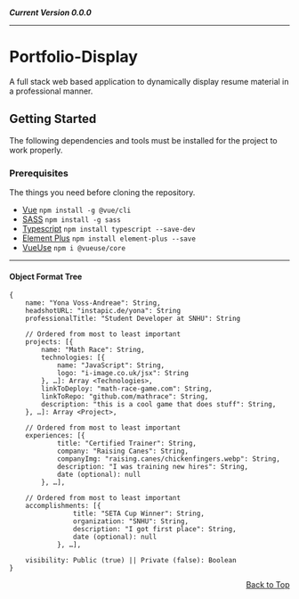 <br/>

***Current Version 0.0.0***

---

# Portfolio-Display

A full stack web based application to dynamically display resume material in a professional manner.

## Getting Started

The following dependencies and tools must be installed for the project to work properly.

### Prerequisites

The things you need before cloning the repository.

* [Vue](https://cli.vuejs.org/guide/installation.html)
```npm install -g @vue/cli```
* [SASS](https://sass-lang.com/install)
```npm install -g sass```
* [Typescript](https://www.typescriptlang.org/id/download)
```npm install typescript --save-dev```
* [Element Plus](https://element-plus.org/en-US/guide/installation.html#version)
```npm install element-plus --save```
* [VueUse](https://vueuse.org/guide/)
```npm i @vueuse/core```

---


#### Object Format Tree

```
{
    name: "Yona Voss-Andreae": String,
    headshotURL: "instapic.de/yona": String
    professionalTitle: "Student Developer at SNHU": String

    // Ordered from most to least important
    projects: [{
        name: "Math Race": String,
        technologies: [{
            name: "JavaScript": String,
            logo: "i-image.co.uk/jsx": String
        }, …]: Array <Technologies>,
        linkToDeploy: "math-race-game.com": String,
        linkToRepo: "github.com/mathrace": String,
        description: "this is a cool game that does stuff": String,
    }, …]: Array <Project>,

    // Ordered from most to least important
    experiences: [{
            title: "Certified Trainer": String,
            company: "Raising Canes": String,
            companyImg: "raising.canes/chickenfingers.webp": String,
            description: "I was training new hires": String,
            date (optional): null
        }, …],

    // Ordered from most to least important
    accomplishments: [{
                title: "SETA Cup Winner": String,
                organization: "SNHU": String,
                description: "I got first place": String,
                date (optional): null
            }, …],

    visibility: Public (true) || Private (false): Boolean
}
```
<!-- for when the readme gets too long -->
<p align="right"><a href="#top">Back to Top</a></p>
